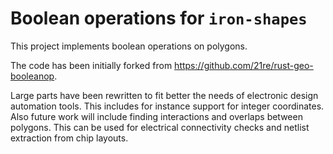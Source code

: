 # Boolean operations for `iron-shapes`

This project implements boolean operations on polygons.

The code has been initially forked from https://github.com/21re/rust-geo-booleanop.

Large parts have been rewritten to fit better the needs of electronic design automation tools.
This includes for instance support for integer coordinates. Also future work will include
finding interactions and overlaps between polygons. This can be used for electrical connectivity
checks and netlist extraction from chip layouts.